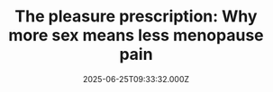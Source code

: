 ---
title: "The pleasure prescription: Why more sex means less menopause pain"
date: 2025-06-25T09:33:32.000Z
category: Health
externalLink: "https://www.sciencedaily.com/releases/2025/06/250625011635.htm"
image: ""
excerpt: "Keeping sex on the schedule may be its own menopause medicine: among 900 women aged 40-79, those active in the last three months reported far less dryness, pain, and irritation, while orgasm and overall satisfaction stayed rock-solid despite dips in desire and lubrication. The results hint that intimacy itself can curb genitourinary syndrome of menopause, a cluster of estrogen-related symptoms…"
---